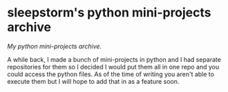 # sleepstorm's python mini-projects archive
*My python mini-projects archive.*

A while back, I made a bunch of mini-projects in python and I had separate repositories for them so I decided I would put them all in one repo and you could access the python files. As of the time of writing you aren't able to execute them but I will hope to add that in as a feature soon. 
